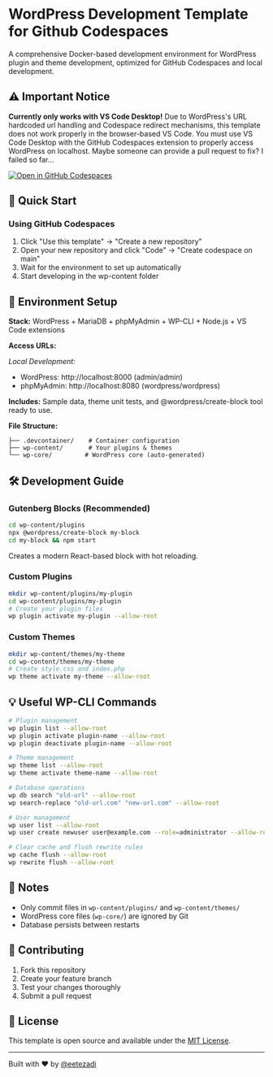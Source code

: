 # WordPress Development Template for Github Codespaces

A comprehensive Docker-based development environment for WordPress plugin and theme development, optimized for GitHub Codespaces and local development.

## ⚠️ Important Notice

**Currently only works with VS Code Desktop!** 
Due to WordPress's URL hardcoded url handling and Codespace redirect mechanisms, this template does not work properly in the browser-based VS Code. You must use VS Code Desktop with the GitHub Codespaces extension to properly access WordPress on localhost. Maybe someone can provide a pull request to fix? I failed so far...


[![Open in GitHub Codespaces](https://github.com/codespaces/badge.svg)](https://codespaces.new/eetezadi/Codespaces-Wordpress-Development)

## 🚀 Quick Start

### Using GitHub Codespaces
1. Click "Use this template" → "Create a new repository"
2. Open your new repository and click "Code" → "Create codespace on main"
3. Wait for the environment to set up automatically
4. Start developing in the wp-content folder

## 🔧 Environment Setup

**Stack:** WordPress + MariaDB + phpMyAdmin + WP-CLI + Node.js + VS Code extensions

**Access URLs:**

*Local Development:*
- WordPress: http://localhost:8000 (admin/admin)
- phpMyAdmin: http://localhost:8080 (wordpress/wordpress)

**Includes:** Sample data, theme unit tests, and @wordpress/create-block tool ready to use.

**File Structure:**
```
├── .devcontainer/    # Container configuration
├── wp-content/       # Your plugins & themes
└── wp-core/         # WordPress core (auto-generated)
```

## 🛠️ Development Guide

### Gutenberg Blocks (Recommended)
```bash
cd wp-content/plugins
npx @wordpress/create-block my-block
cd my-block && npm start
```
Creates a modern React-based block with hot reloading.

### Custom Plugins
```bash
mkdir wp-content/plugins/my-plugin
cd wp-content/plugins/my-plugin
# Create your plugin files
wp plugin activate my-plugin --allow-root
```

### Custom Themes
```bash
mkdir wp-content/themes/my-theme
cd wp-content/themes/my-theme
# Create style.css and index.php
wp theme activate my-theme --allow-root
```

## 💡 Useful WP-CLI Commands

```bash
# Plugin management
wp plugin list --allow-root
wp plugin activate plugin-name --allow-root
wp plugin deactivate plugin-name --allow-root

# Theme management
wp theme list --allow-root
wp theme activate theme-name --allow-root

# Database operations
wp db search "old-url" --allow-root
wp search-replace "old-url.com" "new-url.com" --allow-root

# User management
wp user list --allow-root
wp user create newuser user@example.com --role=administrator --allow-root

# Clear cache and flush rewrite rules
wp cache flush --allow-root
wp rewrite flush --allow-root
```

## 📝 Notes

- Only commit files in `wp-content/plugins/` and `wp-content/themes/`
- WordPress core files (`wp-core/`) are ignored by Git
- Database persists between restarts

## 🤝 Contributing

1. Fork this repository
2. Create your feature branch
3. Test your changes thoroughly
4. Submit a pull request

## 📄 License

This template is open source and available under the [MIT License](LICENSE).

---

Built with ❤️ by [@eetezadi](https://github.com/eetezadi)